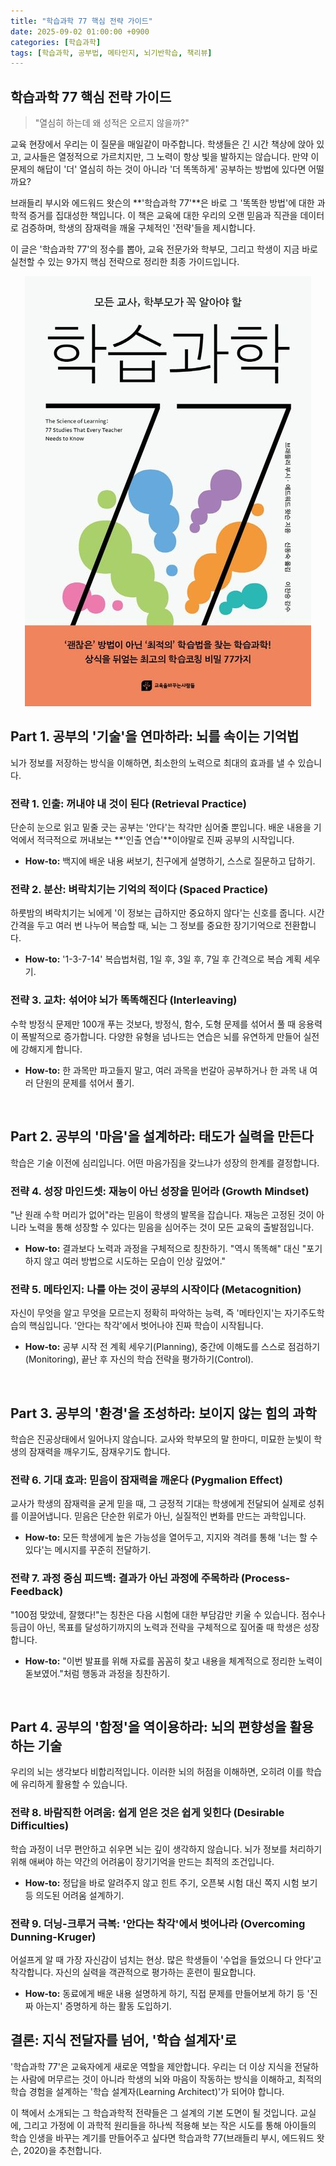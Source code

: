 ```yaml
---
title: "학습과학 77 핵심 전략 가이드"
date: 2025-09-02 01:00:00 +0900
categories: [학습과학]
tags: [학습과학, 공부법, 메타인지, 뇌기반학습, 책리뷰]
---
```


## 학습과학 77 핵심 전략 가이드

> "열심히 하는데 왜 성적은 오르지 않을까?"

교육 현장에서 우리는 이 질문을 매일같이 마주합니다. 학생들은 긴 시간 책상에 앉아 있고, 교사들은 열정적으로 가르치지만, 그 노력이 항상 빛을 발하지는 않습니다. 만약 이 문제의 해답이 '더' 열심히 하는 것이 아니라 '더 똑똑하게' 공부하는 방법에 있다면 어떨까요?

브래들리 부시와 에드워드 왓슨의 **'학습과학 77'**은 바로 그 '똑똑한 방법'에 대한 과학적 증거를 집대성한 책입니다. 이 책은 교육에 대한 우리의 오랜 믿음과 직관을 데이터로 검증하며, 학생의 잠재력을 깨울 구체적인 '전략'들을 제시합니다.

이 글은 '학습과학 77'의 정수를 뽑아, 교육 전문가와 학부모, 그리고 학생이 지금 바로 실천할 수 있는 9가지 핵심 전략으로 정리한 최종 가이드입니다.<br>

<p align="center">
  <img src="/assets/science-learning-77.jpg" alt="책 표지">
</p>

## Part 1. 공부의 '기술'을 연마하라: 뇌를 속이는 기억법
뇌가 정보를 저장하는 방식을 이해하면, 최소한의 노력으로 최대의 효과를 낼 수 있습니다.

### 전략 1. 인출: 꺼내야 내 것이 된다 (Retrieval Practice)
단순히 눈으로 읽고 밑줄 긋는 공부는 '안다'는 착각만 심어줄 뿐입니다. 배운 내용을 기억에서 적극적으로 꺼내보는 **'인출 연습'**이야말로 진짜 공부의 시작입니다.

* **How-to:** 백지에 배운 내용 써보기, 친구에게 설명하기, 스스로 질문하고 답하기.

### 전략 2. 분산: 벼락치기는 기억의 적이다 (Spaced Practice)
하룻밤의 벼락치기는 뇌에게 '이 정보는 급하지만 중요하지 않다'는 신호를 줍니다. 시간 간격을 두고 여러 번 나누어 복습할 때, 뇌는 그 정보를 중요한 장기기억으로 전환합니다.

* **How-to:** '1-3-7-14' 복습법처럼, 1일 후, 3일 후, 7일 후 간격으로 복습 계획 세우기.

### 전략 3. 교차: 섞어야 뇌가 똑똑해진다 (Interleaving)
수학 방정식 문제만 100개 푸는 것보다, 방정식, 함수, 도형 문제를 섞어서 풀 때 응용력이 폭발적으로 증가합니다. 다양한 유형을 넘나드는 연습은 뇌를 유연하게 만들어 실전에 강해지게 합니다.

* **How-to:** 한 과목만 파고들지 말고, 여러 과목을 번갈아 공부하거나 한 과목 내 여러 단원의 문제를 섞어서 풀기.

<br>

## Part 2. 공부의 '마음'을 설계하라: 태도가 실력을 만든다
학습은 기술 이전에 심리입니다. 어떤 마음가짐을 갖느냐가 성장의 한계를 결정합니다.

### 전략 4. 성장 마인드셋: 재능이 아닌 성장을 믿어라 (Growth Mindset)
"난 원래 수학 머리가 없어"라는 믿음이 학생의 발목을 잡습니다. 재능은 고정된 것이 아니라 노력을 통해 성장할 수 있다는 믿음을 심어주는 것이 모든 교육의 출발점입니다.

* **How-to:** 결과보다 노력과 과정을 구체적으로 칭찬하기. "역시 똑똑해" 대신 "포기하지 않고 여러 방법으로 시도하는 모습이 인상 깊었어."

### 전략 5. 메타인지: 나를 아는 것이 공부의 시작이다 (Metacognition)
자신이 무엇을 알고 무엇을 모르는지 정확히 파악하는 능력, 즉 '메타인지'는 자기주도학습의 핵심입니다. '안다는 착각'에서 벗어나야 진짜 학습이 시작됩니다.

* **How-to:** 공부 시작 전 계획 세우기(Planning), 중간에 이해도를 스스로 점검하기(Monitoring), 끝난 후 자신의 학습 전략을 평가하기(Control).

<br>

## Part 3. 공부의 '환경'을 조성하라: 보이지 않는 힘의 과학
학습은 진공상태에서 일어나지 않습니다. 교사와 학부모의 말 한마디, 미묘한 눈빛이 학생의 잠재력을 깨우기도, 잠재우기도 합니다.

### 전략 6. 기대 효과: 믿음이 잠재력을 깨운다 (Pygmalion Effect)
교사가 학생의 잠재력을 굳게 믿을 때, 그 긍정적 기대는 학생에게 전달되어 실제로 성취를 이끌어냅니다. 믿음은 단순한 위로가 아닌, 실질적인 변화를 만드는 과학입니다.

* **How-to:** 모든 학생에게 높은 가능성을 열어두고, 지지와 격려를 통해 '너는 할 수 있다'는 메시지를 꾸준히 전달하기.

### 전략 7. 과정 중심 피드백: 결과가 아닌 과정에 주목하라 (Process-Feedback)
"100점 맞았네, 잘했다!"는 칭찬은 다음 시험에 대한 부담감만 키울 수 있습니다. 점수나 등급이 아닌, 목표를 달성하기까지의 노력과 전략을 구체적으로 짚어줄 때 학생은 성장합니다.

* **How-to:** "이번 발표를 위해 자료를 꼼꼼히 찾고 내용을 체계적으로 정리한 노력이 돋보였어."처럼 행동과 과정을 칭찬하기.

<br>

## Part 4. 공부의 '함정'을 역이용하라: 뇌의 편향성을 활용하는 기술
우리의 뇌는 생각보다 비합리적입니다. 이러한 뇌의 허점을 이해하면, 오히려 이를 학습에 유리하게 활용할 수 있습니다.

### 전략 8. 바람직한 어려움: 쉽게 얻은 것은 쉽게 잊힌다 (Desirable Difficulties)
학습 과정이 너무 편안하고 쉬우면 뇌는 깊이 생각하지 않습니다. 뇌가 정보를 처리하기 위해 애써야 하는 약간의 어려움이 장기기억을 만드는 최적의 조건입니다.

* **How-to:** 정답을 바로 알려주지 않고 힌트 주기, 오픈북 시험 대신 쪽지 시험 보기 등 의도된 어려움 설계하기.

### 전략 9. 더닝-크루거 극복: '안다는 착각'에서 벗어나라 (Overcoming Dunning-Kruger)
어설프게 알 때 가장 자신감이 넘치는 현상. 많은 학생들이 '수업을 들었으니 다 안다'고 착각합니다. 자신의 실력을 객관적으로 평가하는 훈련이 필요합니다.

* **How-to:** 동료에게 배운 내용 설명하게 하기, 직접 문제를 만들어보게 하기 등 '진짜 아는지' 증명하게 하는 활동 도입하기.



## 결론: 지식 전달자를 넘어, '학습 설계자'로
'학습과학 77'은 교육자에게 새로운 역할을 제안합니다. 우리는 더 이상 지식을 전달하는 사람에 머무르는 것이 아니라 학생의 뇌와 마음이 작동하는 방식을 이해하고, 최적의 학습 경험을 설계하는 '학습 설계자(Learning Architect)'가 되어야 합니다.

이 책에서 소개되는 그 학습과학적 전략들은 그 설계의 기본 도면이 될 것입니다. 교실에, 그리고 가정에 이 과학적 원리들을 하나씩 적용해 보는 작은 시도를 통해 아이들의 학습 인생을 바꾸는 계기를 만들어주고 싶다면 학습과학 77(브래들리 부시, 에드워드 왓슨, 2020)을 추천합니다. 

